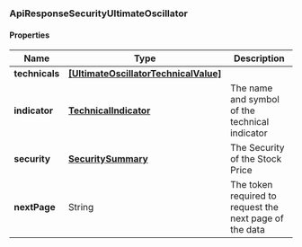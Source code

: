 
[//]: # (CLASS:ApiResponseSecurityUltimateOscillator)

[//]: # (KIND:object)

### ApiResponseSecurityUltimateOscillator

#### Properties

[//]: # (START_DEFINITION)

Name | Type | Description
------------ | ------------- | -------------
**technicals** | [**[UltimateOscillatorTechnicalValue]**](UltimateOscillatorTechnicalValue.md) |  &nbsp;
**indicator** | [**TechnicalIndicator**](TechnicalIndicator.md) | The name and symbol of the technical indicator &nbsp;
**security** | [**SecuritySummary**](SecuritySummary.md) | The Security of the Stock Price &nbsp;
**nextPage** | String | The token required to request the next page of the data &nbsp;

[//]: # (END_DEFINITION)


[//]: # (CONTAINED_CLASS:UltimateOscillatorTechnicalValue)


[//]: # (CONTAINED_CLASS:TechnicalIndicator)


[//]: # (CONTAINED_CLASS:SecuritySummary)





